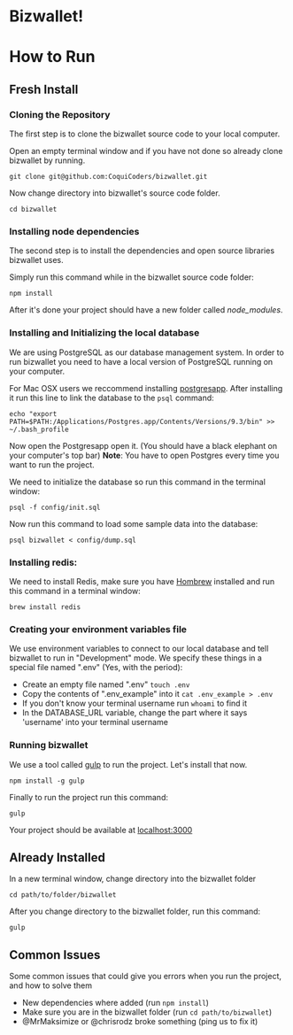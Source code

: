 # Bizwallet!

# How to Run

## Fresh Install

### Cloning the Repository

The first step is to clone the bizwallet source code to your local computer.

Open an empty terminal window and if you have not done so already clone bizwallet by running.

```
git clone git@github.com:CoquiCoders/bizwallet.git
```

Now change directory into bizwallet's source code folder.

```
cd bizwallet
```

### Installing node dependencies

The second step is to install the dependencies and open source libraries bizwallet uses.

Simply run this command while in the bizwallet source code folder:

```
npm install
```

After it's done your project should have a new folder called *node_modules*.

### Installing and Initializing the local database

We are using PostgreSQL as our database management system. In order to run bizwallet you need to have a local version of PostgreSQL running on your computer.

For Mac OSX users we reccommend installing [postgresapp](http://postgresapp.com). After installing it run this line to link the database to the `psql` command:

```
echo "export PATH=$PATH:/Applications/Postgres.app/Contents/Versions/9.3/bin" >> ~/.bash_profile
```

Now open the Postgresapp open it. (You should have a black elephant on your computer's top bar)
**Note**: You have to open Postgres every time you want to run the project.

We need to initialize the database so run this command in the terminal window:

```
psql -f config/init.sql
```

Now run this command to load some sample data into the database:

```
psql bizwallet < config/dump.sql
```

### Installing redis:

We need to install Redis, make sure you have [Hombrew](http://brew.sh/) installed and run this command in a terminal window:

```
brew install redis
```

### Creating your environment variables file

We use environment variables to connect to our local database and tell bizwallet to run in "Development" mode. We specify these things in a special file named ".env" (Yes, with the period):

* Create an empty file named ".env" `touch .env`
* Copy the contents of ".env_example" into it  `cat .env_example > .env`
* If you don't know your terminal username run `whoami` to find it
* In the DATABASE_URL variable, change the part where it says 'username' into your terminal username

### Running bizwallet

We use a tool called [gulp](http://gulpjs.com/) to run the project. Let's install that now.

```
npm install -g gulp
```

Finally to run the project run this command:

```
gulp
```

Your project should be available at [localhost:3000](http://localhost:3000)

## Already Installed

In a new terminal window, change directory into the bizwallet folder

```
cd path/to/folder/bizwallet
```

After you change directory to the bizwallet folder, run this command:

```
gulp
```

## Common Issues

Some common issues that could give you errors when you run the project, and how to solve them

* New dependencies where added (run `npm install`)
* Make sure you are in the bizwallet folder (run `cd path/to/bizwallet`)
* @MrMaksimize or @chrisrodz broke something (ping us to fix it)
